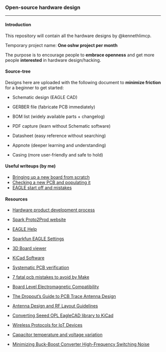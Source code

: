 ### Open-source hardware design
----------

#### Introduction

This repository will contain all the hardware designs by @kennethlimcp.

Temporary project name: **One oshw project per month**

The purpose is to encourage people to **embrace openness** and get more people **interested** in hardware design/hacking.

#### Source-tree

Designs here are uploaded with the following document to **minimize friction** for a beginner to get started:

- Schematic design (EAGLE CAD)

- GERBER file      (fabricate PCB immediately)

- BOM list         (widely available parts + changelog)

- PDF capture      (learn without Schematic software)

- Datasheet        (easy reference without searching)

- Appnote          (deeper learning and understanding)

- Casing           (more user-friendly and safe to hold)

#### Useful writeups (by me)

- [Bringing up a new board from scratch](/Resources/bring-up.md)
- [Checking a new PCB and populating it](/Resources/pcb-checks.md)
- [EAGLE start off and mistakes](/Resources/eagle-notes.md)

#### Resources

- [Hardware product development process](http://conceptspring.com/hardware-product-development-process/)

- [Spark Proto2Prod website](http://www.proto2prod.com/)

- [EAGLE Help](http://web.mit.edu/xavid/arch/i386_rhel4/help/index.htm)

- [Sparkfun EAGLE Settings](https://github.com/sparkfun/SparkFun_Eagle_Settings)

- [3D Board viewer](http://3dbrdviewer.cytec.bg/)

- [KiCad Software](http://www.kicad-pcb.org/)

- [Systematic PCB verification](https://engineering.purdue.edu/ece477/Resources/SystematicPCBVerification.pdf)

- [7 fatal pcb mistakes to avoid by Make](http://makezine.com/2016/08/15/7-fatal-mistakes-avoid-printed-circuit-board-pcb-design/)

- [Board Level Electromagnetic Compatibility](http://www.nxp.com/files/microcontrollers/doc/app_note/AN2321.pdf)

- [The Dropout’s Guide to PCB Trace Antenna Design](http://colinkarpfinger.com/blog/2010/the-dropouts-guide-to-antenna-design/)

- [Antenna Design and RF Layout Guidelines](http://www.cypress.com/file/136236/download)

- [Converting Seeed OPL EagleCAD library to KiCad](https://www.seeed.cc/Converting%20Seeed%20OPL%20EagleCAD%20library%20to%20KiCad-p-1990.html)

- [Wireless Protocols for IoT Devices](http://glowlabs.co/wireless-protocols/)

- [Capacitor temperature and voltage variation](https://www.maximintegrated.com/en/app-notes/index.mvp/id/5527)

- [Minimizing Buck-Boost Converter High-Frequency Switching Noise](http://www.ti.com/lit/an/slva219a/slva219a.pdf)
